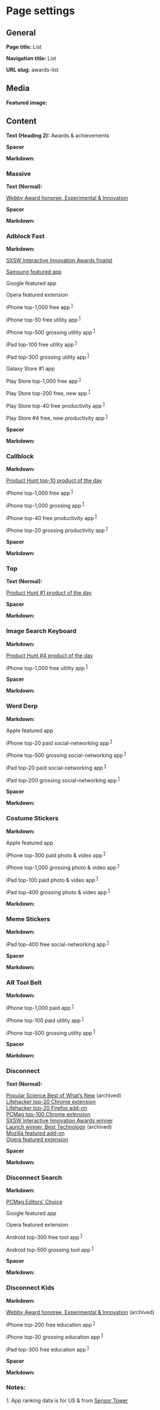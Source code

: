 # Page settings

## General

**Page title:** List

**Navigation title:** List

**URL slug:** awards-list

## Media

**Featured image:** ![Green](green.png)

## Content

**Text (Heading 2):** Awards & achievements

**Spacer**

**Markdown:**

<h3 id="massive">Massive</h3>

**Text (Normal):**

[Webby Award honoree, Experimental & Innovation](https://winners.webbyawards.com/2022/apps-and-software/mobile-ott-app-features/experimental-innovation/214630/massive)

**Spacer**

**Markdown:**

<h3 id="adblockfast">Adblock Fast</h3>

**Markdown:**

<p><a href="https://www.sxsw.com/wp-content/uploads/2016/05/sxsw_interactive_innovation_awards_finalists_final.pdf" target="_blank">SXSW Interactive Innovation Awards finalist</a></p><p><a href="https://twitter.com/GalaxyAppsStore/status/1056727439043387392" target="_blank">Samsung featured app</a></p><p>Google featured app</p><p>Opera featured extension</p><p class="overall-top-1000">iPhone top-1,000 free app<sup> <a href="#source">1</a></sup></p><p class="category-top-100">iPhone top-50 free utility app<sup> <a href="#source">1</a></sup></p><p class="category-top-1000">iPhone top-500 grossing utility app<sup> <a href="#source">1</a></sup></p><p class="category-top-100">iPad top-100 free utility app<sup> <a href="#source">1</a></sup></p><p class="category-top-1000">iPad top-300 grossing utility app<sup> <a href="#source">1</a></sup></p><p>Galaxy Store #1 app</p><p class="overall-top-1000">Play Store top-1,000 free app<sup> <a href="#source">1</a></sup></p><p class="overall-top-1000">Play Store top-200 free, new app<sup> <a href="#source">1</a></sup></p><p class="category-top-100">Play Store top-40 free productivity app<sup> <a href="#source">1</a></sup></p><p class="category-top-100">Play Store #4 free, new productivity app<sup> <a href="#source">1</a></sup></p>

**Spacer**

**Markdown:**

<h3 id="callblock">Callblock</h3>

**Markdown:**

<p><a href="https://www.producthunt.com/products/callblock" target="_blank">Product Hunt top-10 product of the day</a></p><p class="overall-top-1000">iPhone top-1,000 free app<sup> <a href="#source">1</a></sup></p><p class="overall-top-1000">iPhone top-1,000 grossing app<sup> <a href="#source">1</a></sup></p><p class="category-top-100">iPhone top-40 free productivity app<sup> <a href="#source">1</a></sup></p><p class="category-top-100">iPhone top-20 grossing productivity app<sup> <a href="#source">1</a></sup></p>

**Spacer**

**Markdown:**

<h3 id="top">Top</h3>

**Text (Normal):**

[Product Hunt #1 product of the day](https://www.producthunt.com/products/top)

**Spacer**

**Markdown:**

<h3 id="imagekeyboard">Image Search Keyboard</h3>

**Markdown:**

<p><a href="https://www.producthunt.com/products/image-search-keyboard" target="_blank">Product Hunt #4 product of the day</a></p><p class="category-top-1000">iPhone top-1,000 free utility app<sup> <a href="#source">1</a></sup></p>

**Spacer**

**Markdown:**

<h3 id="werd-derp">Werd Derp</h3>

**Markdown:**

<p>Apple featured app</p><p class="category-top-100">iPhone top-20 paid social-networking app<sup> <a href="#source">1</a></sup></p><p class="category-top-1000">iPhone top-500 grossing social-networking app<sup> <a href="#source">1</a></sup></p><p class="category-top-100">iPad top-20 paid social-networking app<sup> <a href="#source">1</a></sup></p><p class="category-top-1000">iPad top-200 grossing social-networking app<sup> <a href="#source">1</a></sup></p>

**Spacer**

**Markdown:**

<h3 id="costume-stickers">Costume Stickers</h3>

**Markdown:**

<p>Apple featured app</p><p class="category-top-1000">iPhone top-300 paid photo &amp; video app<sup> <a href="#source">1</a></sup></p><p class="category-top-1000">iPhone top-1,000 grossing photo &amp; video app<sup> <a href="#source">1</a></sup></p><p class="category-top-100">iPad top-100 paid photo &amp; video app<sup> <a href="#source">1</a></sup></p><p class="category-top-1000">iPad top-400 grossing photo &amp; video app<sup> <a href="#source">1</a></sup></p>

**Markdown:**

<h3 class="category-top-1000" id="meme-stickers">Meme Stickers</h3>

**Markdown:**

<p class="category-top-1000">iPad top-400 free social-networking app<sup> <a href="#source">1</a></sup></p>

**Spacer**

**Markdown:**

<h3 id="artoolbelt">AR Tool Belt</h3>

**Markdown:**

<p class="overall-top-1000">iPhone top-1,000 paid app<sup> <a href="#source">1</a></sup></p><p class="category-top-100">iPhone top-100 paid utility app<sup> <a href="#source">1</a></sup></p><p class="category-top-1000">iPhone top-500 grossing utility app<sup> <a href="#source">1</a></sup></p>

**Spacer**

**Markdown:**

<h3 id="disconnect">Disconnect</h3>

**Text (Normal):**

[Popular Science Best of What’s New](https://web.archive.org/web/20140924121407/http://www.popsci.com/bown/2013/category/software)
(archived)  
[Lifehacker top-20 Chrome extension](https://lifehacker.com/lifehacker-pack-for-chrome-our-list-of-essential-chrom-880863393)  
[Lifehacker top-20 Firefox add-on](https://lifehacker.com/lifehacker-pack-for-firefox-our-list-of-the-essential-896766794)  
[PCMag top-100 Chrome extension](https://www.pcmag.com/news/the-100-best-free-google-chrome-extensions)  
[SXSW Interactive Innovation Awards winner](https://www.sxsw.com/wp-content/uploads/2016/06/2015-SXSW-Interactive-Innovation-Awards-Winners-Release_final3.pdf)  
[Launch winner, Best Technology](https://en.wikipedia.org/w/index.php?oldid=708343289&title=LAUNCH_Conference)
(archived)  
[Mozilla featured add-on](https://blog.mozilla.org/addons/2014/02/01/february-featured-add-ons/)  
[Opera featured extension](https://dev.opera.com/articles/extension-developer-interviews-disconnect/)

**Spacer**

**Markdown:**

<h3 id="disconnect-search">Disconnect Search</h3>

**Markdown:**

<p><a href="https://www.pcmag.com/reviews/disconnect-search" target="_blank">PCMag Editors’ Choice</a></p><p>Google featured app</p><p>Opera featured extension</p><p class="category-top-1000">Android top-300 free tool app<sup> <a href="#source">1</a></sup></p><p class="category-top-1000">Android top-500 grossing tool app<sup> <a href="#source">1</a></sup></p>

**Spacer**

**Markdown:**

<h3 id="disconnect-kids">Disconnect Kids</h3>

**Markdown:**

<p><a href="https://web.archive.org/web/20190410100830/https://www.webbyawards.com/winners/2014/mobile-apps/handheld-devices/experimental-innovation/" target="_blank">Webby Award honoree, Experimental &amp; Innovation</a> (archived)</p><p class="category-top-1000">iPhone top-200 free education app<sup> <a href="#source">1</a></sup></p><p class="category-top-100">iPhone top-30 grossing education app<sup> <a href="#source">1</a></sup></p><p class="category-top-1000">iPad top-300 free education app<sup> <a href="#source">1</a></sup></p>

**Spacer**

**Markdown:**

<h3 id="notes">Notes:</h3><p id="source">1. App ranking data is for US &amp; from <a href="https://sensortower.com/" target="_blank">Sensor Tower</a></p>
